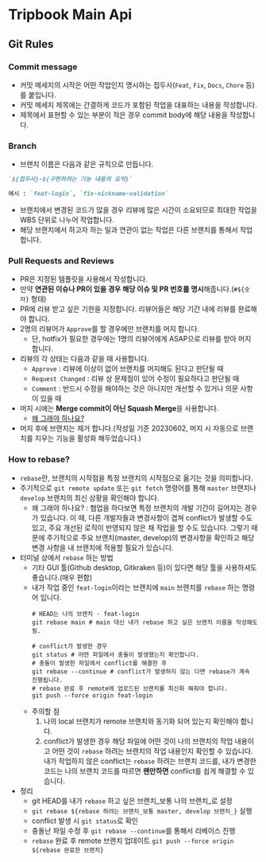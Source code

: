# Tripbook Main Api

## Git Rules

### Commit message

- 커밋 메세지의 시작은 어떤 작업인지 명시하는 접두사(`Feat`, `Fix`, `Docs`, `Chore` 등)를 붙입니다.
- 커밋 메세지 제목에는 간결하게 코드가 포함된 작업을 대표하는 내용을 작성합니다.
- 제목에서 표현할 수 있는 부분이 적은 경우 commit body에 해당 내용을 작성합니다.

### Branch

- 브랜치 이름은 다음과 같은 규칙으로 만듭니다.
```markdown
`${접두사}-${구현하려는 기능 내용의 요약}`

예시 : `feat-login`, `fix-nickname-validation`
```

- 브랜치에서 변경된 코드가 많을 경우 리뷰에 많은 시간이 소요되므로 최대한 작업을 WBS 단위로 나누어 작업합니다.
- 해당 브랜치에서 하고자 하는 일과 연관이 없는 작업은 다른 브랜치를 통해서 작업합니다.

### Pull Requests and Reviews

- PR은 지정된 템플릿을 사용해서 작성합니다.
- 만약 **연관된 이슈나 PR이 있을 경우 해당 이슈 및 PR 번호를 명시**해줍니다.(`#${숫자}` 형태)
- PR에 리뷰 받고 싶은 기한을 지정합니다. 리뷰어들은 해당 기간 내에 리뷰를 완료해야 합니다.
- 2명의 리뷰어가 `Approve`를 할 경우에만 브랜치를 머지 합니다.
  - 단, hotfix가 필요한 경우에는 1명의 리뷰어에게 ASAP으로 리뷰를 받아 머지 합니다.
- 리뷰의 각 상태는 다음과 같을 때 사용합니다.
  - `Approve` : 리뷰에 이상이 없어 브랜치를 머지해도 된다고 판단될 때
  - `Request Changed` : 리뷰 상 문제점이 있어 수정이 필요하다고 판단될 때
  - `Comment` : 반드시 수정을 해야하는 것은 아니지만 개선할 수 있거나 의문 사항이 있을 때
- 머지 시에는 **Merge commit이 아닌 Squash Merge**을 사용합니다.
  - [왜 그래야 하나요?](https://discord.com/channels/1068872548747575376/1068874007480373369/1112695631488765974)
- 머지 후에 브랜치는 제거 합니다.(작성일 기준 20230602, 머지 시 자동으로 브랜치를 지우는 기능을 활성화 해두었습니다.)

### How to rebase?

- `rebase`란, 브랜치의 시작점을 특정 브랜치의 시작점으로 옮기는 것을 의미합니다.
- 주기적으로 `git remote update` 또는 `git fetch` 명령어를 통해 `master` 브랜치나 `develop` 브랜치의 최신 상황을 확인해야 합니다.
  - 왜 그래야 하나요? : 협업을 하다보면 특정 브랜치의 개발 기간이 길어지는 경우가 있습니다. 이 때, 다른 개발자들과 변경사항이 겹쳐 conflict가 발생할 수도 있고, 주요 개선된 로직이 반영되지 않은 채 작업을 할 수도 있습니다. 그렇기 때문에 주기적으로 주요 브랜치(master, develop)의 변경사항을 확인하고 해당 변경 사항을 내 브랜치에 적용할 필요가 있습니다.
- 터미널 상에서 `rebase` 하는 방법
  - 기타 GUI 툴(Github desktop, Gitkraken 등)이 있다면 해당 툴을 사용하셔도 좋습니다.(매우 편함)
  - 내가 작업 중인 `feat-login`이라는 브랜치에 `main` 브랜치를 `rebase` 하는 명령어 입니다.
    ```shell
    # HEAD는 나의 브랜치 - feat-login
    git rebase main # main 대신 내가 rebase 하고 싶은 브랜치 이름을 작성해도 됨.
    
    # conflict가 발생한 경우
    git status # 어떤 파일에서 충돌이 발생했는지 확인합니다.
    # 충돌이 발생한 파일에서 conflict를 해결한 후
    git rebase --continue # conflict가 발생하지 않는 다면 rebase가 계속 진행됩니다.
    # rebase 완료 후 remote에 업로드된 브랜치를 최신화 해줘야 합니다.
    git push --force origin feat-login 
    ```
  - 주의할 점
    1. 나의 local 브랜치가 remote 브랜치와 동기화 되어 있는지 확인해야 합니다.
    2. conflict가 발생한 경우 해당 파일에 어떤 것이 나의 브랜치의 작업 내용이고 어떤 것이 `rebase` 하려는 브랜치의 작업 내용인지 확인할 수 있습니다. 내가 작업하지 않은 conflict는 `rebase` 하려는 브랜치 코드를, 내가 변경한 코드는 나의 브랜치 코드를 따르면 **왠만하면** conflict를 쉽게 해결할 수 있습니다.
- 정리
  - git HEAD를 내가 `rebase` 하고 싶은 브랜치_보통 나의 브랜치_로 설정
  - `git rebase ${rebase 하려는 브랜치_보통 master, develop 브랜치_}` 실행
  - conflict 발생 시 `git status`로 확인
  - 충돌난 파일 수정 후 `git rebase --continue`를 통해서 리베이스 진행
  - `rebase` 완료 후 remote 브랜치 업데이트 `git push --force origin ${rebase 완료한 브랜치}`